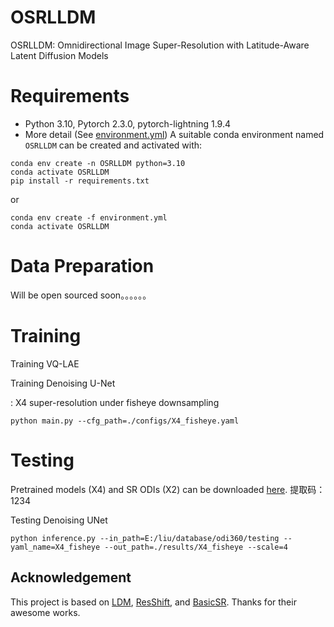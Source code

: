 # OSRLLDM
OSRLLDM: Omnidirectional Image Super-Resolution with Latitude-Aware Latent Diffusion Models

# Requirements
* Python 3.10, Pytorch 2.3.0, pytorch-lightning 1.9.4
* More detail (See [environment.yml](environment.yml))
A suitable conda environment named `OSRLLDM` can be created and activated with:
```
conda env create -n OSRLLDM python=3.10
conda activate OSRLLDM
pip install -r requirements.txt
```
or
```
conda env create -f environment.yml
conda activate OSRLLDM
```

# Data Preparation
Will be open sourced soon。。。。。。

# Training
Training VQ-LAE

Training Denoising U-Net

: X4 super-resolution under fisheye downsampling
```
python main.py --cfg_path=./configs/X4_fisheye.yaml
```
# Testing
Pretrained models (X4) and SR ODIs (X2) can be downloaded [here](https://pan.baidu.com/s/1zrW_TL0c4iUw8_CIN8u3nQ). 提取码：1234

Testing Denoising UNet
```
python inference.py --in_path=E:/liu/database/odi360/testing --yaml_name=X4_fisheye --out_path=./results/X4_fisheye --scale=4
```
## Acknowledgement

This project is based on [LDM](https://github.com/CompVis/latent-diffusion), [ResShift](https://github.com/zsyOAOA/ResShift.git), and [BasicSR](https://github.com/XPixelGroup/BasicSR). Thanks for their awesome works.
